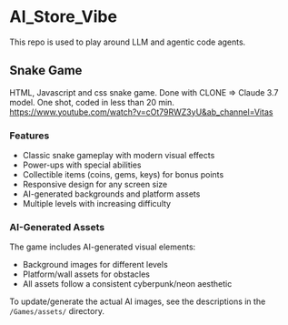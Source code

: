 # AI_Store_Vibe
This repo is used to play around LLM  and agentic code agents. 

## Snake Game
HTML, Javascript and css snake game. 
Done with CLONE => Claude 3.7 model. One shot, coded in less than 20 min. 
https://www.youtube.com/watch?v=cOt79RWZ3yU&ab_channel=Vitas

### Features

- Classic snake gameplay with modern visual effects
- Power-ups with special abilities
- Collectible items (coins, gems, keys) for bonus points
- Responsive design for any screen size
- AI-generated backgrounds and platform assets
- Multiple levels with increasing difficulty

### AI-Generated Assets
The game includes AI-generated visual elements:
- Background images for different levels
- Platform/wall assets for obstacles
- All assets follow a consistent cyberpunk/neon aesthetic

To update/generate the actual AI images, see the descriptions in the `/Games/assets/` directory.
